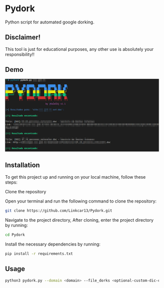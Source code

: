 # Pydork
Python script for automated google dorking.

## Disclaimer!
This tool is just for educational purposes, any other use is absolutely your responsibility!!

## Demo
![pydork demo](pydork_ex.png)

## Installation

To get this project up and running on your local machine, follow these steps:

Clone the repository

Open your terminal and run the following command to clone the repository:

```bash
git clone https://github.com/Linkcar13/Pydork.git
```

Navigate to the project directory, After cloning, enter the project directory by running:

```bash
cd Pydork
```

Install the necessary dependencies by running:
```bash
pip install -r requirements.txt
```

## Usage
```bash
python3 pydork.py --domain <domain> --file_dorks <optional-custom-dic-of-dorks> --file_filters <optional-custom-dic-of-filters> --output <optional-comming-soon>
```
